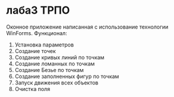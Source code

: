 # лаба3 ТРПО
Оконное приложение написанная с использование технологии WinForms.
Функционал:
1) Установка параметров
2) Создание точек
3) Создание кривых линий по точкам
4) Создание ломанных по точкам
5) Создание Безье по точкам
6) Создание заполненных фигур по точкам
7) Запуск движения всех объектов
8) Очистка поля
